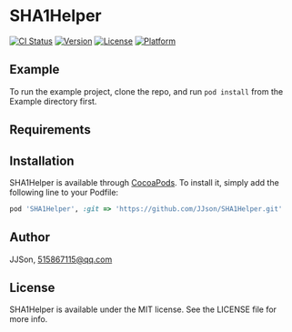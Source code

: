 # SHA1Helper

[![CI Status](http://img.shields.io/travis/JJSon/SHA1Helper.svg?style=flat)](https://travis-ci.org/JJSon/SHA1Helper)
[![Version](https://img.shields.io/cocoapods/v/SHA1Helper.svg?style=flat)](http://cocoapods.org/pods/SHA1Helper)
[![License](https://img.shields.io/cocoapods/l/SHA1Helper.svg?style=flat)](http://cocoapods.org/pods/SHA1Helper)
[![Platform](https://img.shields.io/cocoapods/p/SHA1Helper.svg?style=flat)](http://cocoapods.org/pods/SHA1Helper)

## Example

To run the example project, clone the repo, and run `pod install` from the Example directory first.

## Requirements

## Installation

SHA1Helper is available through [CocoaPods](http://cocoapods.org). To install
it, simply add the following line to your Podfile:

```ruby
pod 'SHA1Helper', :git => 'https://github.com/JJson/SHA1Helper.git'
```

## Author

JJSon, 515867115@qq.com

## License

SHA1Helper is available under the MIT license. See the LICENSE file for more info.
